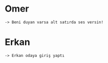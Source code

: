 
# Omer
    -> Beni duyan varsa alt satırda ses versin!

# Erkan
    -> Erkan odaya giriş yaptı 
    
    